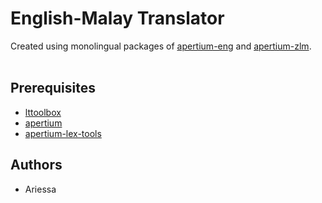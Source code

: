 # English-Malay Translator
Created using monolingual packages of [apertium-eng](https://svn.code.sf.net/p/apertium/svn/languages/apertium-eng) and [apertium-zlm](https://svn.code.sf.net/p/apertium/svn/languages/apertium-zlm).
<br><br>
## Prerequisites
- [lttoolbox](https://svn.code.sf.net/p/apertium/svn/trunk/lttoolbox)
- [apertium](https://svn.code.sf.net/p/apertium/svn/trunk/apertium)
- [apertium-lex-tools](https://svn.code.sf.net/p/apertium/svn/trunk/apertium-lex-tools)
## Authors
- Ariessa
